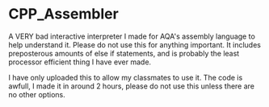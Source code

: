 # CPP_Assembler
A VERY bad interactive interpreter I made for AQA's assembly language to help understand it. Please do not use this for anything important. It includes preposterous amounts of else if statements, and is probably the least processor efficient thing I have ever made.

I have only uploaded this to allow my classmates to use it. The code is awfull, I made it in around 2 hours, please do not use this unless there are no other options.
